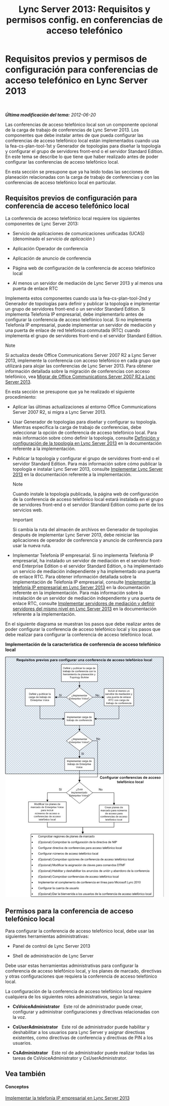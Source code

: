 ﻿---
title: "Lync Server 2013: Requisitos y permisos config. en conferencias de acceso telefónico"
TOCTitle: Requisitos previos y permisos de configuración para conferencias de acceso telefónico
ms:assetid: b3b251e5-78ac-44a2-8c36-2a061c9b2314
ms:mtpsurl: https://technet.microsoft.com/es-es/library/Gg412865(v=OCS.15)
ms:contentKeyID: 48276410
ms.date: 01/07/2017
mtps_version: v=OCS.15
ms.translationtype: HT
---

# Requisitos previos y permisos de configuración para conferencias de acceso telefónico en Lync Server 2013

 

_**Última modificación del tema:** 2012-06-20_

Las conferencias de acceso telefónico local son un componente opcional de la carga de trabajo de conferencias de Lync Server 2013. Los componentes que debe instalar antes de que pueda configurar las conferencias de acceso telefónico local están implementados cuando usa la fea-cs-plan-tool-1st y Generador de topologías para diseñar la topología y configurar el grupo de servidores front-end o el servidor Standard Edition. En este tema se describe lo que tiene que haber realizado antes de poder configurar las conferencias de acceso telefónico local.

En esta sección se presupone que ya ha leído todas las secciones de planeación relacionadas con la carga de trabajo de conferencias y con las conferencias de acceso telefónico local en particular.

## Requisitos previos de configuración para conferencia de acceso telefónico local

La conferencia de acceso telefónico local requiere los siguientes componentes de Lync Server 2013:

  - Servicio de aplicaciones de comunicaciones unificadas (UCAS) (denominado el *servicio de aplicación* )

  - Aplicación Operador de conferencia

  - Aplicación de anuncio de conferencia

  - Página web de configuración de la conferencia de acceso telefónico local

  - Al menos un servidor de mediación de Lync Server 2013 y al menos una puerta de enlace RTC

Implementa estos componentes cuando usa la fea-cs-plan-tool-2nd y Generador de topologías para definir y publicar la topología e implementar un grupo de servidores front-end o un servidor Standard Edition. Si implementa Telefonía IP empresarial, debe implementarlo antes de configurar la conferencia de acceso telefónico local. Si no implementa Telefonía IP empresarial, puede implementar un servidor de mediación y una puerta de enlace de red telefónica conmutada (RTC) cuando implementa el grupo de servidores front-end o el servidor Standard Edition.


> [!NOTE]
> Si actualiza desde Office Communications Server 2007 R2 a Lync Server 2013, implemente la conferencia con acceso telefónico en cada grupo que utilizará para alojar las conferencias de Lync Server 2013. Para obtener información detallada sobre la migración de conferencias con acceso telefónico, vea <A href="migration-from-office-communications-server-2007-r2-to-lync-server-2013.md">Migrar de Office Communications Server 2007 R2 a Lync Server 2013</A>.



En esta sección se presupone que ya he realizado el siguiente procedimiento:

  - Aplicar las últimas actualizaciones al entorno Office Communications Server 2007 R2, si migra a Lync Server 2013.

  - Usar Generador de topologías para diseñar y configurar su topología. Mientras especifica la carga de trabajo de conferencias, debe seleccionar la opción de conferencia de acceso telefónico local. Para más información sobre cómo definir la topología, consulte [Definición y configuración de la topología en Lync Server 2013](lync-server-2013-defining-and-configuring-the-topology.md) en la documentación referente a la implementación.

  - Publicar la topología y configurar el grupo de servidores front-end o el servidor Standard Edition. Para más información sobre cómo publicar la topología e instalar Lync Server 2013, consulte [Implementar Lync Server 2013](lync-server-2013-deploying-lync-server.md) en la documentación referente a la implementación.
    

    > [!NOTE]
    > Cuando instale la topología publicada, la página web de configuración de la conferencia de acceso telefónico local estará instalada en el grupo de servidores front-end o el servidor Standard Edition como parte de los servicios web.

    
    > [!IMPORTANT]  
    > Si cambia la ruta del almacén de archivos en Generador de topologías después de implementar Lync Server 2013, debe reiniciar las aplicaciones de operador de conferencia y anuncio de conferencia para usar la nueva ruta.
    


  - Implementar Telefonía IP empresarial. Si no implementa Telefonía IP empresarial, ha instalado un servidor de mediación en el servidor front-end Enterprise Edition o el servidor Standard Edition, o ha implementado un servicio de mediación independiente y ha implementado una puerta de enlace RTC. Para obtener información detallada sobre la implementación de Telefonía IP empresarial, consulte [Implementar la telefonía IP empresarial en Lync Server 2013](lync-server-2013-deploying-enterprise-voice.md) en la documentación referente en la implementación. Para más información sobre la instalación de un servidor de mediación independiente y una puerta de enlace RTC, consulte [Implementar servidores de mediación y definir servidores del mismo nivel en Lync Server 2013](lync-server-2013-deploying-mediation-servers-and-defining-peers.md) en la documentación referente a la implementación.

En el siguiente diagrama se muestran los pasos que debe realizar antes de poder configurar la conferencia de acceso telefónico local y los pasos que debe realizar para configurar la conferencia de acceso telefónico local.

**Implementación de la característica de conferencia de acceso telefónico local**

![Diagrama de flujo de implementación de conferencia de acceso telefónico local](images/Gg412865.fde8c246-b5ed-4323-a6e7-af1983a5ec86(OCS.15).jpg "Diagrama de flujo de implementación de conferencia de acceso telefónico local")

## Permisos para la conferencia de acceso telefónico local

Para configurar la conferencia de acceso telefónico local, debe usar las siguientes herramientas administrativas:

  - Panel de control de Lync Server 2013

  - Shell de administración de Lync Server

Debe usar estas herramientas administrativas para configurar la conferencia de acceso telefónico local, y los planes de marcado, directivas y otras configuraciones que requiera la conferencia de acceso telefónico local.

La configuración de la conferencia de acceso telefónico local requiere cualquiera de los siguientes roles administrativos, según la tarea:

  - **CsVoiceAdministrator**   Este rol de administrador puede crear, configurar y administrar configuraciones y directivas relacionadas con la voz.

  - **CsUserAdministrator**   Este rol de administrador puede habilitar y deshabilitar a los usuarios para Lync Server y asignar directivas existentes, como directivas de conferencia y directivas de PIN a los usuarios.

  - **CsAdministrator**   Este rol de administrador puede realizar todas las tareas de CsVoiceAdministrator y CsUserAdministrator.

## Vea también

#### Conceptos

[Implementar la telefonía IP empresarial en Lync Server 2013](lync-server-2013-deploying-enterprise-voice.md)

